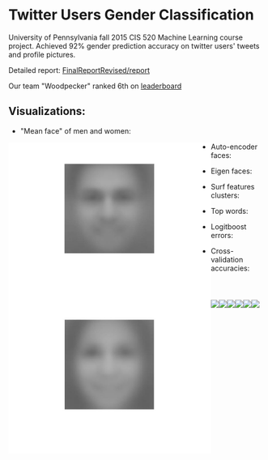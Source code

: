 # Twitter Users Gender Classification

University of Pennsylvania fall 2015 CIS 520 Machine Learning course project. Achieved 92% gender prediction accuracy on twitter users' tweets and profile pictures.

Detailed report: [FinalReportRevised/report](FinalReportRevised/report.pdf)

Our team "Woodpecker" ranked 6th on [leaderboard](http://www.seas.upenn.edu/~cis520/fall15/leaderboard.html)

## Visualizations:

- "Mean face" of men and women:

<img width="400px" style="float: left;" src="imgs/m_mean.jpg"> <img width="400px" style="float: left;" src="imgs/wm_mean.jpg"> 

- Auto-encoder faces:

<img style="float: left;" src="FinalReportRevised/imgs/autoencoder.png">

- Eigen faces:

<img style="float: left;" src="FinalReportRevised/imgs/pca_faces.JPG">

- Surf features clusters:

<img style="float: left;" src="FinalReportRevised/imgs/surf_clusters.PNG">

- Top words:

<img style="float: left;" src="FinalReportRevised/imgs/topwords.jpg">

- Logitboost errors:

<img style="float: left;" src="FinalReportRevised/imgs/logitboost.jpg">

- Cross-validation accuracies:

<img style="float: left;" src="FinalReportRevised/imgs/ens_add_accB.jpg">